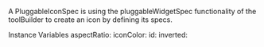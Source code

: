 A PluggableIconSpec is using the pluggableWidgetSpec functionality of the toolBuilder to create an icon by defining its specs.

Instance Variables
	aspectRatio:		<Object>
	iconColor:		<Object>
	id:		<Object>
	inverted:		<Object>

aspectRatio
	- is the width to height ratio of the icon

iconColor
	- sets the icon color of the icon

id
	- sets the id of the icon

inverted
	- determines whether the icon color is inverted or not
